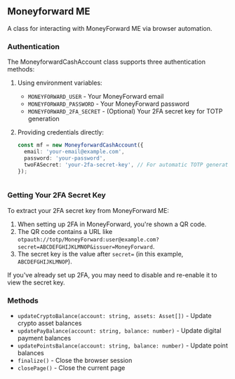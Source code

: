 ## Moneyforward ME

A class for interacting with MoneyForward ME via browser automation.

### Authentication

The MoneyforwardCashAccount class supports three authentication methods:

1. Using environment variables:
   - `MONEYFORWARD_USER` - Your MoneyForward email
   - `MONEYFORWARD_PASSWORD` - Your MoneyForward password
   - `MONEYFORWARD_2FA_SECRET` - (Optional) Your 2FA secret key for TOTP generation

2. Providing credentials directly:
   ```typescript
   const mf = new MoneyforwardCashAccount({
     email: 'your-email@example.com',
     password: 'your-password',
     twoFASecret: 'your-2fa-secret-key', // For automatic TOTP generation
   });
   ```
   ```

### Getting Your 2FA Secret Key

To extract your 2FA secret key from MoneyForward ME:

1. When setting up 2FA in MoneyForward, you're shown a QR code.
2. The QR code contains a URL like `otpauth://totp/MoneyForward:user@example.com?secret=ABCDEFGHIJKLMNOP&issuer=MoneyForward`.
3. The secret key is the value after `secret=` (in this example, `ABCDEFGHIJKLMNOP`).

If you've already set up 2FA, you may need to disable and re-enable it to view the secret key.

### Methods

- `updateCryptoBalance(account: string, assets: Asset[])` - Update crypto asset balances
- `updatePayBalance(account: string, balance: number)` - Update digital payment balances
- `updatePointsBalance(account: string, balance: number)` - Update point balances
- `finalize()` - Close the browser session
- `closePage()` - Close the current page
